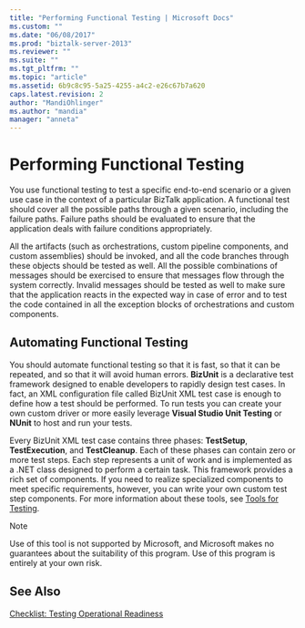 ```yaml
---
title: "Performing Functional Testing | Microsoft Docs"
ms.custom: ""
ms.date: "06/08/2017"
ms.prod: "biztalk-server-2013"
ms.reviewer: ""
ms.suite: ""
ms.tgt_pltfrm: ""
ms.topic: "article"
ms.assetid: 6b9c8c95-5a25-4255-a4c2-e26c67b7a620
caps.latest.revision: 2
author: "MandiOhlinger"
ms.author: "mandia"
manager: "anneta"
---
```

# Performing Functional Testing
You use functional testing to test a specific end-to-end scenario or a given use case in the context of a particular BizTalk application. A functional test should cover all the possible paths through a given scenario, including the failure paths. Failure paths should be evaluated to ensure that the application deals with failure conditions appropriately.  
  
 All the artifacts (such as orchestrations, custom pipeline components, and custom assemblies) should be invoked, and all the code branches through these objects should be tested as well. All the possible combinations of messages should be exercised to ensure that messages flow through the system correctly. Invalid messages should be tested as well to make sure that the application reacts in the expected way in case of error and to test the code contained in all the exception blocks of orchestrations and custom components.  
  
## Automating Functional Testing  
 You should automate functional testing so that it is fast, so that it can be repeated, and so that it will avoid human errors. **BizUnit** is a declarative test framework designed to enable developers to rapidly design test cases. In fact, an XML configuration file called BizUnit XML test case is enough to define how a test should be performed. To run tests you can create your own custom driver or more easily leverage **Visual Studio Unit Testing** or **NUnit** to host and run your tests.  
  
 Every BizUnit XML test case contains three phases: **TestSetup**, **TestExecution**, and **TestCleanup**. Each of these phases can contain zero or more test steps. Each step represents a unit of work and is implemented as a .NET class designed to perform a certain task. This framework provides a rich set of components. If you need to realize specialized components to meet specific requirements, however, you can write your own custom test step components. For more information about these tools, see [Tools for Testing](~/technical-guides/tools-for-testing.md).  
  
> [!NOTE]  
>  Use of this tool is not supported by Microsoft, and Microsoft makes no guarantees about the suitability of this program. Use of this program is entirely at your own risk.  
  
## See Also  
 [Checklist: Testing Operational Readiness](../technical-guides/checklist-testing-operational-readiness.md)